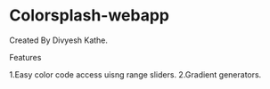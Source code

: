 # Colorsplash-webapp

Created By Divyesh Kathe.

Features

1.Easy color code access uisng range sliders.
2.Gradient generators.
